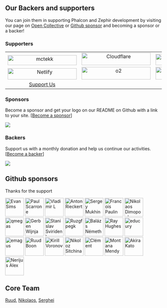 ## Our Backers and supporters

You can join them in supporting Phalcon and Zephir development by visiting our page on [Open Collective](https://opencollective.com/phalcon) or [Github sponsor](https://phalcon.io/fund) and becoming a sponsor or a backer!

### Supporters

<table>
  <tbody>
    <tr>
      <td align="center" valign="bottom">
        <a href="https://mctekk.com">
          <img width="222px" height="32px" src="https://assets.phalcon.io/phalcon/images/backers/mctekk-149x34.svg" style="max-width:100%; vertical-align: bottom;" alt="mctekk">
        </a>
      </td>
      <td align="center" valign="bottom">
        <a href="https://www.cloudflare.com/">
          <img width="222px" height="40px" src="https://assets.phalcon.io/phalcon/images/backers/cloudflare.svg" style="max-width:100%;" alt="Cloudflare">
        </a>
      </td>
      <td align="center" valign="bottom">
        <a href="https://abits.com">
          <img width="222px" height="36px" src="https://assets.phalcon.io/phalcon/images/backers/abits-100x34.svg" style="max-width:100%;" alt="Abits">
        </a>
      </td>
      <td align="center" valign="bottom">
        <a href="https://algolia.com">
          <img width="222px" height="34px" src="https://assets.phalcon.io/phalcon/images/backers/algolia-725x360.svg" style="max-width:100%;" alt="Algolia">
        </a>
      </td>
    </tr>
    <tr>
    <td align="center" valign="bottom">
        <a href="https://netlify.com">
          <img width="222px" height="36px" src="https://assets.phalcon.io/phalcon/images/backers/netlify-147x40.svg" style="max-width:100%;" alt="Netlify">
        </a>
     </td>
      <td align="center" valign="bottom">
        <a href="https://odva.pro/">
          <img width="222px" height="40px" src="https://assets.phalcon.io/phalcon/images/backers/o2.svg" style="max-width:100%;" alt="o2">
        </a>
      </td>
    <td align="center" valign="bottom">   
      <a href="https://crowdin.com/">
        <img width="222px" height="40px" src="https://assets.phalcon.io/phalcon/images/backers/crowdin.png" style="max-width:100%;" alt="Crowdin">
      </a>
    </td>
     <td align="center" valign="bottom">   
      <a href="https://www.uptrends.com">
        <img width="222px" height="40px" src="https://assets.phalcon.io/phalcon/images/backers/uptrends-200x60.svg" style="max-width:100%;" alt="Uptrends Web Application Monitoring">
      </a>
    </td>
    </tr>
    <tr>
    <td align="center" valign="bottom">   
      <a href="https://phalcon.io/fund">
       Support Us
      </a>
    </td>
    </tr>
  </tbody>
</table>

### Sponsors
Become a sponsor and get your logo on our README on Github with a link to your site. [[Become a sponsor](https://opencollective.com/phalcon#sponsor)]

<a href="https://opencollective.com/phalcon/#contributors">
<img src="https://opencollective.com/phalcon/tiers/sponsors.svg?avatarHeight=48&width=800">
</a>

### Backers
Support us with a monthly donation and help us continue our activities. [[Become a backer](https://opencollective.com/phalcon#backer)]

<a href="https://opencollective.com/phalcon/#contributors">
<img src="https://opencollective.com/phalcon/tiers/backers.svg?avatarHeight=48&width=800&height=200">
</a>

## Github sponsors

Thanks for the support

[//]: github-sponsors

<a href="https://github.com/evansims"><img src="https://avatars2.githubusercontent.com/u/3093?s=460&u=cfba72529ae60e76c15dca111246baea93e333a7&v=4" title="Evan Sims" width="60" height="60"></a>
<a href="https://github.com/ninjapanzer"><img src="https://avatars1.githubusercontent.com/u/159591?s=460&v=4" title="Paul Scarrone" width="60" height="60"></a>
<a href="https://github.com/vlad-light"><img src="https://avatars1.githubusercontent.com/u/277235?s=460&v=4" title="Vladimir L" width="60" height="60"></a>
<a href="https://github.com/alrieckert"><img src="https://avatars1.githubusercontent.com/u/452786?s=460&v=4" title="Anton Rieckert" width="60" height="60"></a>
<a href="https://github.com/sinbadxiii"><img src="https://avatars2.githubusercontent.com/u/900273?s=460&v=4" title="Sergey Mukhin" width="60" height="60"></a>
<a href="https://github.com/pfz"><img src="https://avatars2.githubusercontent.com/u/1042926?s=460&u=2ef2c7abef6e873562b3fa10dbab56fc046e04f1&v=4" title="Francois Paulin" width="60" height="60"></a>
<a href="https://github.com/niden"><img src="https://avatars2.githubusercontent.com/u/1073784?s=460&v=4" title="Nikolaos Dimopoulos" width="60" height="60"></a>
<a href="https://github.com/qmegas"><img src="https://avatars3.githubusercontent.com/u/2444896?s=460&v=4" title="qmegas" width="60" height="60"></a>
<a href="https://github.com/gwijnja"><img src="https://avatars1.githubusercontent.com/u/2666867?s=460&u=7f358f88d53208909d808db17b382ae44d9eb48a&v=4" title="Gerben Wijnja" width="60" height="60"></a>
<a href="https://github.com/terolblade"><img src="https://avatars3.githubusercontent.com/u/3078649?s=460&v=4" title="Stanislav Sviridenko" width="60" height="60"></a>
<a href="https://github.com/Ruzgfpegk"><img src="https://avatars1.githubusercontent.com/u/3818364?s=460&v=4" title="Ruzgfpegk" width="60" height="60"></a>
<a href="https://github.com/zsilbi"><img src="https://avatars2.githubusercontent.com/u/3886658?s=460&v=4" title="Balázs Németh" width="60" height="60"></a>
<a href="https://github.com/RayHughes"><img src="https://avatars3.githubusercontent.com/u/4381883?s=460&u=16dbf2e3fbfae0892a858d6d4cc8869bfde6dd74&v=4" title="Ray Hughes" width="60" height="60"></a>
<a href="https://github.com/educury"><img src="https://avatars2.githubusercontent.com/u/5339278?s=460&v=4" title="educury" width="60" height="60"></a>
<a href="https://github.com/emagus"><img src="https://avatars3.githubusercontent.com/u/5857789?s=460&v=4" title="emagus" width="60" height="60"></a>
<a href="https://github.com/ruudboon"><img src="https://avatars3.githubusercontent.com/u/7444246?s=460&v=4" title="Ruud Boon" width="60" height="60"></a>
<a href="https://github.com/kirill-voronov"><img src="https://avatars2.githubusercontent.com/u/10974617?s=460&u=3e2de3fc425f00606dc1679fb1de99d84183a050&v=4" title="Kirill Voronov" width="60" height="60"></a>
<a href="https://github.com/sitchi"><img src="https://avatars0.githubusercontent.com/u/11546683?s=460&v=4" title="Nikoloz Sitchinava" width="60" height="60"></a>
<a href="https://github.com/tacxticx88"><img src="https://avatars3.githubusercontent.com/u/12997062?s=460&u=5af0fbe438391ac46fb19befe0c20a4b1374e187&v=4" title="Clément" width="60" height="60"></a>
<a href="https://github.com/Montana"><img src="https://avatars3.githubusercontent.com/u/20936398?s=460&v=4" title="Montana Mendy" width="60" height="60"></a>
<a href="https://github.com/ak1113"><img src="https://avatars0.githubusercontent.com/u/38716832?s=460&v=4" title="Akira Kato" width="60" height="60"></a>
<a href="https://github.com/dredasss"><img src="https://avatars1.githubusercontent.com/u/38747389?s=460&u=ee99a8bb28ee6bedbbea6325d49d4eb99080d421&v=4" title="Nerijus Alex" width="60" height="60"></a>

[//]: github-sponsors

## Core Team
[Ruud](https://github.com/ruudboon), [Nikolaos](https://github.com/niden), [Serghei](https://github.com/sergeyklay)
